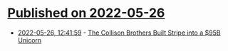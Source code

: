 # [Published on 2022-05-26](index.md)

* [2022-05-26, 12:41:59](https://news.ycombinator.com/item?id=31517610) - [The Collison Brothers Built Stripe into a $95B Unicorn](https://www.forbes.com/sites/alexkonrad/2022/05/26/stripe-exclusive-interview-collison-brothers-95-billion-plan-to-stay-on-top/)
